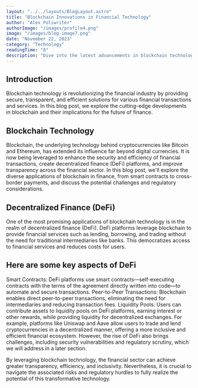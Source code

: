 ```yaml
---
layout: "../../layouts/BlogLayout.astro"
title: "Blockchain Innovations in Financial Technology"
author: "Alex Poliwriter"
authorImage: "/images/profile4.png"
image: "/images/blog-image7.png"
date: "November 22, 2023"
category: "Technology"
readingTime: "8"
description: "Dive into the latest advancements in blockchain technology and its transformative impact on the financial sector, from decentralized finance to secure transactions."
---
```


## Introduction
Blockchain technology is revolutionizing the financial industry by providing secure, transparent, and efficient solutions for various financial transactions and services. In this blog post, we explore the cutting-edge developments in blockchain and their implications for the future of finance.

## Blockchain Technology
Blockchain, the underlying technology behind cryptocurrencies like Bitcoin and Ethereum, has extended its influence far beyond digital currencies. It is now being leveraged to enhance the security and efficiency of financial transactions, create decentralized finance (DeFi) platforms, and improve transparency across the financial sector. In this blog post, we'll explore the diverse applications of blockchain in finance, from smart contracts to cross-border payments, and discuss the potential challenges and regulatory considerations.

## Decentralized Finance (DeFi)
One of the most promising applications of blockchain technology is in the realm of decentralized finance (DeFi). DeFi platforms leverage blockchain to provide financial services such as lending, borrowing, and trading without the need for traditional intermediaries like banks. This democratizes access to financial services and reduces costs for users.

## Here are some key aspects of DeFi

Smart Contracts: DeFi platforms use smart contracts—self-executing contracts with the terms of the agreement directly written into code—to automate and secure transactions.
Peer-to-Peer Transactions: Blockchain enables direct peer-to-peer transactions, eliminating the need for intermediaries and reducing transaction fees.
Liquidity Pools: Users can contribute assets to liquidity pools on DeFi platforms, earning interest or other rewards, while providing liquidity for decentralized exchanges.
For example, platforms like Uniswap and Aave allow users to trade and lend cryptocurrencies in a decentralized manner, offering a more inclusive and efficient financial ecosystem. However, the rise of DeFi also brings challenges, including security vulnerabilities and regulatory scrutiny, which we will address in a later section.

By leveraging blockchain technology, the financial sector can achieve greater transparency, efficiency, and inclusivity. Nevertheless, it is crucial to navigate the associated risks and regulatory hurdles to fully realize the potential of this transformative technology.